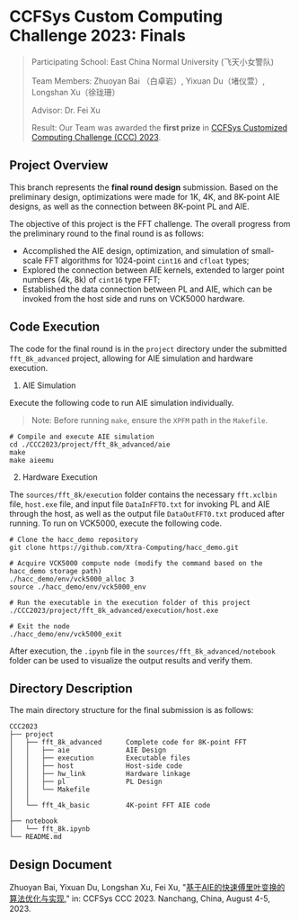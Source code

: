 # CCFSys Custom Computing Challenge 2023: Finals

> Participating School: East China Normal University (飞天小女警队)
>
> Team Members: Zhuoyan Bai （白卓岩）, Yixuan Du（堵仪萱）, Longshan Xu（徐珑珊）
> 
> Advisor: Dr. Fei Xu
>
> Result: Our Team was awarded the **first prize** in [CCFSys Customized Computing Challenge (CCC) 2023](https://ccfsys-ccc.github.io/2023/results/). 

## Project Overview

This branch represents the **final round design** submission. Based on the preliminary design, optimizations were made for 1K, 4K, and 8K-point AIE designs, as well as the connection between 8K-point PL and AIE.

The objective of this project is the FFT challenge. The overall progress from the preliminary round to the final round is as follows:

- Accomplished the AIE design, optimization, and simulation of small-scale FFT algorithms for 1024-point `cint16` and `cfloat` types;
- Explored the connection between AIE kernels, extended to larger point numbers (4k, 8k) of `cint16` type FFT;
- Established the data connection between PL and AIE, which can be invoked from the host side and runs on VCK5000 hardware.

## Code Execution
The code for the final round is in the `project` directory under the submitted `fft_8k_advanced` project, allowing for AIE simulation and hardware execution.

1. AIE Simulation

Execute the following code to run AIE simulation individually.
> Note: Before running `make`, ensure the `XPFM` path in the `Makefile`.

```shell
# Compile and execute AIE simulation
cd ./CCC2023/project/fft_8k_advanced/aie
make
make aieemu
```

2. Hardware Execution

The `sources/fft_8k/execution` folder contains the necessary `fft.xclbin` file, `host.exe` file, and input file `DataInFFTO.txt` for invoking PL and AIE through the host, as well as the output file `DataOutFFT0.txt` produced after running. To run on VCK5000, execute the following code.

```shell
# Clone the hacc_demo repository
git clone https://github.com/Xtra-Computing/hacc_demo.git

# Acquire VCK5000 compute node (modify the command based on the hacc_demo storage path)
./hacc_demo/env/vck5000_alloc 3
source ./hacc_demo/env/vck5000_env

# Run the executable in the execution folder of this project
./CCC2023/project/fft_8k_advanced/execution/host.exe

# Exit the node
./hacc_demo/env/vck5000_exit
```

After execution, the `.ipynb` file in the `sources/fft_8k_advanced/notebook` folder can be used to visualize the output results and verify them.

## Directory Description
The main directory structure for the final submission is as follows:

```
CCC2023
├── project
│   ├── fft_8k_advanced      Complete code for 8K-point FFT
│   │   ├── aie              AIE Design
│   │   ├── execution        Executable files
│   │   ├── host             Host-side code
│   │   ├── hw_link          Hardware linkage
│   │   ├── pl               PL Design
│   │   └── Makefile
│   │
│   └── fft_4k_basic         4K-point FFT AIE code
│
├── notebook
│   └── fft_8k.ipynb
└── README.md
```

## Design Document

Zhuoyan Bai, Yixuan Du, Longshan Xu, Fei Xu, "[基于AIE的快速傅里叶变换的算法优化与实现](https://github.com/icloud-ecnu/CCC2023/blob/main/pdf/CCFSys_CCC_2023.pdf)," in: CCFSys CCC 2023. Nanchang, China, August 4-5, 2023.
